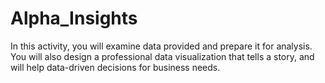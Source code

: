 # Alpha_Insights
In this activity, you will examine data provided and prepare it for analysis. You will also design a professional data visualization that tells a story, and will help data-driven decisions for business needs.

